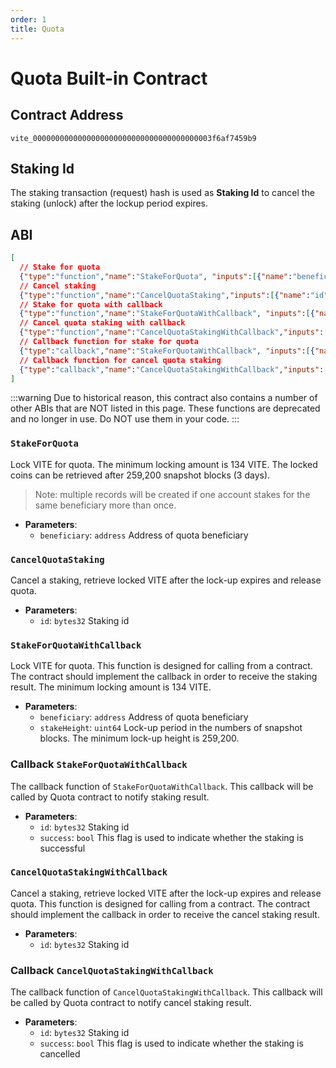 ```yaml
---
order: 1
title: Quota
---
```


# Quota Built-in Contract

## Contract Address
`vite_0000000000000000000000000000000000000003f6af7459b9`

## Staking Id
The staking transaction (request) hash is used as **Staking Id** to cancel the staking (unlock) after the lockup period expires.

## ABI
```json
[
  // Stake for quota
  {"type":"function","name":"StakeForQuota", "inputs":[{"name":"beneficiary","type":"address"}]},
  // Cancel staking
  {"type":"function","name":"CancelQuotaStaking","inputs":[{"name":"id","type":"bytes32"}]},
  // Stake for quota with callback
  {"type":"function","name":"StakeForQuotaWithCallback", "inputs":[{"name":"beneficiary","type":"address"},{"name":"stakeHeight","type":"uint64"}]},
  // Cancel quota staking with callback
  {"type":"function","name":"CancelQuotaStakingWithCallback","inputs":[{"name":"id","type":"bytes32"}]},
  // Callback function for stake for quota
  {"type":"callback","name":"StakeForQuotaWithCallback", "inputs":[{"name":"id","type":"bytes32"},{"name":"success","type":"bool"}]},
  // Callback function for cancel quota staking
  {"type":"callback","name":"CancelQuotaStakingWithCallback","inputs":[{"name":"id","type":"bytes32"},{"name":"success","type":"bool"}]}
]
```

:::warning
Due to historical reason, this contract also contains a number of other ABIs that are NOT listed in this page. These functions are deprecated and no longer in use. Do NOT use them in your code.
:::

### `StakeForQuota`

Lock VITE for quota. The minimum locking amount is 134 VITE. The locked coins can be retrieved after 259,200 snapshot blocks (3 days). 

> Note: multiple records will be created if one account stakes for the same beneficiary more than once.  

- **Parameters**: 
  * `beneficiary`: `address` Address of quota beneficiary

### `CancelQuotaStaking`

Cancel a staking, retrieve locked VITE after the lock-up expires and release quota.

- **Parameters**: 
  * `id`: `bytes32` Staking id

### `StakeForQuotaWithCallback`

Lock VITE for quota. This function is designed for calling from a contract. The contract should implement the callback in order to receive the staking result. The minimum locking amount is 134 VITE. 

- **Parameters**: 
  * `beneficiary`: `address` Address of quota beneficiary
  * `stakeHeight`: `uint64` Lock-up period in the numbers of snapshot blocks. The minimum lock-up height is 259,200.

### Callback `StakeForQuotaWithCallback`

The callback function of `StakeForQuotaWithCallback`. This callback will be called by Quota contract to notify staking result.
 
- **Parameters**: 
  * `id`: `bytes32`   Staking id 
  * `success`: `bool` This flag is used to indicate whether the staking is successful

### `CancelQuotaStakingWithCallback`

Cancel a staking, retrieve locked VITE after the lock-up expires and release quota. This function is designed for calling from a contract. The contract should implement the callback in order to receive the cancel staking result.

- **Parameters**: 
  * `id`: `bytes32` Staking id 

### Callback `CancelQuotaStakingWithCallback`

The callback function of `CancelQuotaStakingWithCallback`. This callback will be called by Quota contract to notify cancel staking result.

- **Parameters**: 
  * `id`: `bytes32`   Staking id 
  * `success`: `bool` This flag is used to indicate whether the staking is cancelled
